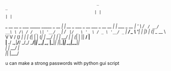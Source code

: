
                                            _                                   _            
                                           | |                                 | |           
  _ __   __ _ ___ _____      _____  _ __ __| |   __ _  ___ _ __   ___ _ __ __ _| |_ ___ _ __ 
 | '_ \ / _` / __/ __\ \ /\ / / _ \| '__/ _` |  / _` |/ _ \ '_ \ / _ \ '__/ _` | __/ _ \ '__|
 | |_) | (_| \__ \__ \\ V  V / (_) | | | (_| | | (_| |  __/ | | |  __/ | | (_| | ||  __/ |   
 | .__/ \__,_|___/___/ \_/\_/ \___/|_|  \__,_|  \__, |\___|_| |_|\___|_|  \__,_|\__\___|_|   
 | |                                             __/ |                                       
 |_|                                            |___/                                        

u can make a strong passwords with python gui script
